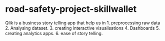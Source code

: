 # road-safety-project-skillwallet



Qlik is a business story telling app that help us in 
                         1. preprocessing raw data
                         2. Analysing dataset.
                         3. creating interactive visualisations
                         4. Dashboards
                         5. creating analytics apps.
                         6. ease of story telling.
